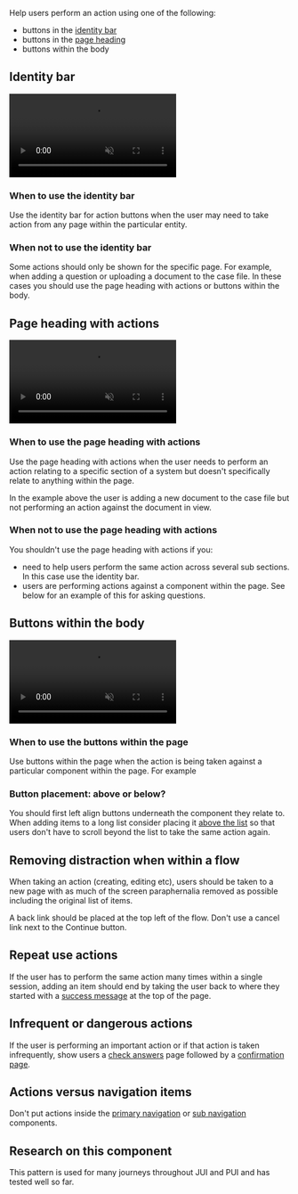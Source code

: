 Help users perform an action using one of the following:

- buttons in the [identity bar](/components/identity-bar)
- buttons in the [page heading](/components/page-header-with-actions)
- buttons within the body

## Identity bar

<video role="region" aria-label="Identity action buttons, this video has no audio." controls muted>
  <source src="/public/videos/identity-bar-actions.mp4" type="video/mp4">
</video>

### When to use the identity bar

Use the identity bar for action buttons when the user may need to take action from any page within the particular entity.

### When not to use the identity bar

Some actions should only be shown for the specific page. For example, when adding a question or uploading a document to the case file. In these cases you should use the page heading with actions or buttons within the body.

## Page heading with actions

<video role="region" aria-label="Page header action buttons, this video has no audio." controls muted>
  <source src="/public/videos/page-header-actions.mp4" type="video/mp4">
</video>

### When to use the page heading with actions

Use the page heading with actions when the user needs to perform an action relating to a specific section of a system but doesn't specifically relate to anything within the page.

In the example above the user is adding a new document to the case file but not performing an action against the document in view.

### When not to use the page heading with actions

You shouldn't use the page heading with actions if you:

- need to help users perform the same action across several sub sections. In this case use the identity bar.
- users are performing actions against a component within the page. See below for an example of this for asking questions.

## Buttons within the body

<video role="region" aria-label="In-page action buttons, this video has no audio." controls muted>
  <source src="/public/videos/in-page-actions.mp4" type="video/mp4">
</video>

### When to use the buttons within the page

Use buttons within the page when the action is being taken against a particular component within the page. For example

### Button placement: above or below?

You should first left align buttons underneath the component they relate to. When adding items to a long list consider placing it [above the list](/patterns/filter-a-list) so that users don't have to scroll beyond the list to take the same action again.

## Removing distraction when within a flow

When taking an action (creating, editing etc), users should be taken to a new page with as much of the screen paraphernalia removed as possible including the original list of items.

A back link should be placed at the top left of the flow. Don't use a cancel link next to the Continue button.

## Repeat use actions

If the user has to perform the same action many times within a single session, adding an item should end by taking the user back to where they started with a [success message](/components/alert) at the top of the page.

## Infrequent or dangerous actions

If the user is performing an important action or if that action is taken infrequently, show users a [check answers](https://design-system.service.gov.uk/patterns/check-answers) page followed by a [confirmation page](https://design-system.service.gov.uk/patterns/confirmation-pages).

## Actions versus navigation items

Don't put actions inside the [primary navigation](/components/primary-navigation) or [sub navigation](/components/sub-navigation) components.

## Research on this component

This pattern is used for many journeys throughout JUI and PUI and has tested well so far.

<!--http://hmrc.github.io/assets-frontend/patterns/add-to-a-list/index.html-->
